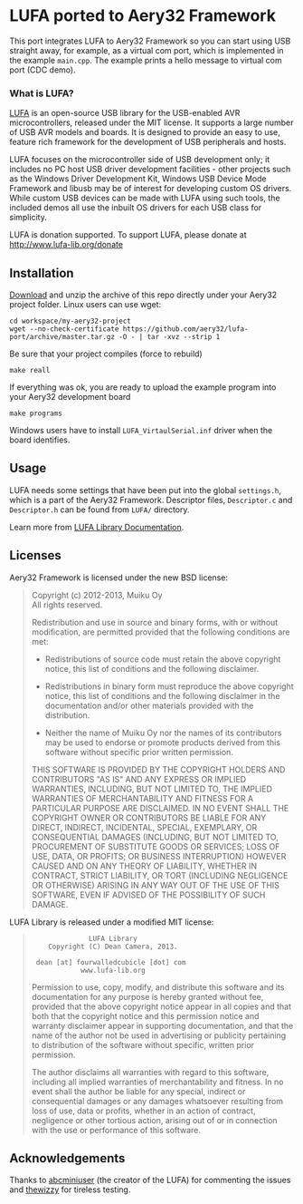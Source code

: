# LUFA ported to Aery32 Framework

This port integrates LUFA to Aery32 Framework so you can start using USB
straight away, for example, as a virtual com port, which is implemented in
the example `main.cpp`. The example prints a hello message to virtual com
port (CDC demo).

### What is LUFA?

[LUFA](https://github.com/abcminiuser/lufa) is an open-source USB
library for the USB-enabled AVR microcontrollers, released under the MIT
license. It supports a large number of USB AVR models and boards. It is
designed to provide an easy to use, feature rich framework for the development
of USB peripherals and hosts.

LUFA focuses on the microcontroller side of USB development only; it includes
no PC host USB driver development facilities - other projects such as the
Windows Driver Development Kit, Windows USB Device Mode Framework and libusb
may be of interest for developing custom OS drivers. While custom USB devices
can be made with LUFA using such tools, the included demos all use the inbuilt
OS drivers for each USB class for simplicity.

LUFA is donation supported. To support LUFA, please donate at
http://www.lufa-lib.org/donate

## Installation

[Download](https://github.com/aery32/lufa-port/archive/master.zip) and
unzip the archive of this repo directly under your Aery32 project folder.
Linux users can use wget:

```
cd workspace/my-aery32-project
wget --no-check-certificate https://github.com/aery32/lufa-port/archive/master.tar.gz -O - | tar -xvz --strip 1
```

Be sure that your project compiles (force to rebuild)

```
make reall
```

If everything was ok, you are ready to upload the example program into
your Aery32 development board

```
make programs
```

Windows users have to install `LUFA_VirtaulSerial.inf` driver when the board
identifies.

## Usage

LUFA needs some settings that have been put into the global `settings.h`,
which is a part of the Aery32 Framework. Descriptor files, `Descriptor.c` and
`Descriptor.h` can be found from `LUFA/` directory.

Learn more from [LUFA Library Documentation](http://www.fourwalledcubicle.com/files/LUFA/Doc/130303/html/).

## Licenses

Aery32 Framework is licensed under the new BSD license:

> Copyright (c) 2012-2013, Muiku Oy  
> All rights reserved.
>
> Redistribution and use in source and binary forms, with or without modification,
> are permitted provided that the following conditions are met:
>
>    * Redistributions of source code must retain the above copyright notice,
>      this list of conditions and the following disclaimer.
>
>    * Redistributions in binary form must reproduce the above copyright notice,
>      this list of conditions and the following disclaimer in the documentation
>      and/or other materials provided with the distribution.
>
>    * Neither the name of Muiku Oy nor the names of its contributors may be
>      used to endorse or promote products derived from this software without
>      specific prior written permission.
>
> THIS SOFTWARE IS PROVIDED BY THE COPYRIGHT HOLDERS AND CONTRIBUTORS "AS IS" AND
> ANY EXPRESS OR IMPLIED WARRANTIES, INCLUDING, BUT NOT LIMITED TO, THE IMPLIED
> WARRANTIES OF MERCHANTABILITY AND FITNESS FOR A PARTICULAR PURPOSE ARE
> DISCLAIMED. IN NO EVENT SHALL THE COPYRIGHT OWNER OR CONTRIBUTORS BE LIABLE FOR
> ANY DIRECT, INDIRECT, INCIDENTAL, SPECIAL, EXEMPLARY, OR CONSEQUENTIAL DAMAGES
> (INCLUDING, BUT NOT LIMITED TO, PROCUREMENT OF SUBSTITUTE GOODS OR SERVICES;
> LOSS OF USE, DATA, OR PROFITS; OR BUSINESS INTERRUPTION) HOWEVER CAUSED AND ON
> ANY THEORY OF LIABILITY, WHETHER IN CONTRACT, STRICT LIABILITY, OR TORT
> (INCLUDING NEGLIGENCE OR OTHERWISE) ARISING IN ANY WAY OUT OF THE USE OF THIS
> SOFTWARE, EVEN IF ADVISED OF THE POSSIBILITY OF SUCH DAMAGE.


LUFA Library is released under a modified MIT license:

>                   LUFA Library
>         Copyright (C) Dean Camera, 2013.
> 
>      dean [at] fourwalledcubicle [dot] com
>                 www.lufa-lib.org
> 
> 
> Permission to use, copy, modify, and distribute this software
> and its documentation for any purpose is hereby granted without
> fee, provided that the above copyright notice appear in all
> copies and that both that the copyright notice and this
> permission notice and warranty disclaimer appear in supporting
> documentation, and that the name of the author not be used in
> advertising or publicity pertaining to distribution of the
> software without specific, written prior permission.
> 
> The author disclaims all warranties with regard to this
> software, including all implied warranties of merchantability
> and fitness.  In no event shall the author be liable for any
> special, indirect or consequential damages or any damages
> whatsoever resulting from loss of use, data or profits, whether
> in an action of contract, negligence or other tortious action,
> arising out of or in connection with the use or performance of
> this software.

## Acknowledgements

Thanks to [abcminiuser](https://github.com/abcminiuser)
(the creator of the LUFA) for commenting the issues and
[thewizzy](https://github.com/thewizzy) for tireless testing.
